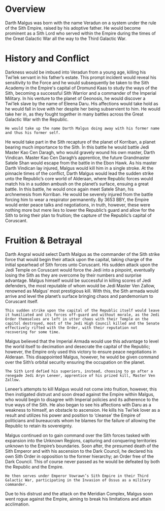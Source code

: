 # Overview

Darth Malgus was born with the name Veradun on a system under the rule of the Sith Empire, raised by his adoptive father.
He would become prominent as a Sith Lord who served within the Empire during the times of the Great Galactic War all the way to the Third Galactic War.

# History and Conflict

Darkness would be imbued into Veradun from a young age, killing his Twi’lek servant in his father’s estate.
This prompt incident would reveal his sensitivity to the Force and he would subsequently be taken to the Sith Academy in the Empire's capital of Dromund Kaas to study the ways of the Sith, becoming a successful Sith Warrior and a commander of the Imperial Military.
In his venture to the planet of Geonosis, he would discover a Twi’lek slave by the name of Eleena Daru.
His affections would take hold as he would fall in love with her despite her being subservient to him.
He would take her in, as they fought together in many battles across the Great Galactic War with the Republic.

```
He would take up the name Darth Malgus doing away with his former name and thus his former self.
```

He would take part in the Sith recapture of the planet of Korriban,
a planet bearing much importance to the Sith.
În this battle he would battle Jedi Master Kao Cen Daragh, who would gravely wound his own master, Darth Vindican.
Master Kao Cen Daragh’s apprentice, the future Grandmaster Satele Shan would escape from the battle in the Ebon Hawk.
As his master Darth Vindican lay injured, Malgus would kill him in a single stroke.
At the pinnacle times of the conflict, Darth Malgus would lead the sudden strike unto the Republic’s core world of Alderaan, where Republic forces would match his in a sudden ambush on the planet’s surface, ensuing a great battle.
In this battle, he would once again meet Satele Shan, his archnemesis from Korriban.
He would be severely injured from the battle forcing him to wear a respirator permanently.
By 3653 BBY, the Empire would enter peace talks and negotiations, in truth, however, these were nothing more but mere lies to lower the Republic’s guard and allow for the Sith to bring their plan to fruition; the capture of the Republic’s capital of Coruscant.

# Fruition & Betrayal

Darth Angral would select Darth Malgus as the commander of the Sith strike force that would begin their attack upon the capital, taking charge of the initial spearhead of Sith forces unto Coruscant.
His sudden attack upon the Jedi Temple on Coruscant would force the Jedi into a pinpoint, eventually losing the Sith as they are overcome by their numbers and surprise advantage.
Malgus himself would be successful in killing scores of Jedi defenders, the most reputable of whom would be Jedi Master Ven Zallow, renowned as Malgus’ most prestigious kill.
With this, the Sith armada would arrive and level the planet’s surface bringing chaos and pandemonium to Coruscant itself.

```
This sudden strike upon the capital of the Republic itself would leave it humiliated and its forces off-guard and without morale, as the Jedi Order themselves are left in utter chaos with their Temple on the capitol destroyed, most of the Jedi High Council killed and the Senate effectively rifted with the Order, with their reputation not recovering for some time.
```

Malgus believed that the Imperial Armada would use this advantage to level the world itself to decimation and desecrate the capital of the Republic; however, the Empire only used this victory to ensure peace negotiations in Alderaan.
This disappointed Malgus, however, he would be given command over the Sith’s orbital security ensuring the occupation on the planet.

```
The Sith Lord defied his superiors, instead, choosing to go after a renegade Jedi Aryn Leneer, apprentice of his prized kill, Master Ven Zallow.
```

Leneer’s attempts to kill Malgus would not come into fruition, however, this then instigated distrust and soon dread against the Empire within Malgus, who would begin to disagree with Imperial policies and its adherence to the true ways of the Sith.
He also began to see his affections with Daru as a weakness to himself, an obstacle to ascension.
He kills his Twi’lek lover as a result and utilizes his power and position to ‘cleanse’ the Empire of politicians and bureaucrats whom he blames for the failure of allowing the Republic to retain its sovereignty.

Malgus continued on to gain command over the Sith forces tasked with expansion into the Unknown Regions, capturing and conquering territories unknown to the Empire’s boundaries.
Soon after, the presumed death of the Sith Emperor and with his ascension to the Dark Council, he declared his own Sith Order in opposition to the former hierarchy; an Order free of the Dark Council.
This of course never passed as he would be defeated by both the Republic and the Empire.

```
He then serves under Emperor Vowrawn’s Sith Empire in their Third Galactic War, participating in the Invasion of Ossus as a military commander.
```

Due to his distrust and the attack on the Meridian Complex, Malgus soon went rogue against the Empire, aiming to break his limitations and attain acclimation.
